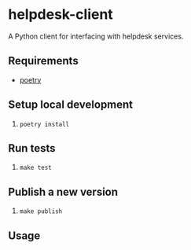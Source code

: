 # helpdesk-client

A Python client for interfacing with helpdesk services.

## Requirements

- [poetry](https://python-poetry.org)

## Setup local development

1. `poetry install`

## Run tests

1. `make test`
## Publish a new version

1. `make publish`

## Usage